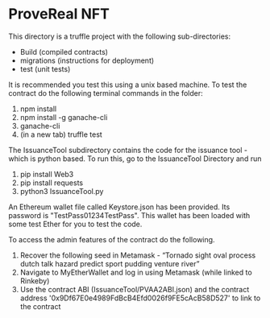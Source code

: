 # ProveReal NFT

This directory is a truffle project with the following sub-directories:

 - Build (compiled contracts)
 - migrations (instructions for deployment)
 - test (unit tests)

It is recommended you test this using a unix based machine. To test the contract do the following terminal commands in the folder:

 1. npm install
 2. npm install -g ganache-cli
 3. ganache-cli
 4. (in a new tab) truffle test

The IssuanceTool subdirectory contains the code for the issuance tool - which is python based. To run this, go to the IssuanceTool Directory and run

  1. pip install Web3
  2. pip install requests
  3. python3 IssuanceTool.py

An Ethereum wallet file called Keystore.json has been provided. Its password is "TestPass01234TestPass". This wallet has been loaded with some test Ether for you to test the code.

To access the admin features of the contract do the following.
 1. Recover the following seed in Metamask - “Tornado sight oval process
    dutch talk hazard predict sport pudding venture river”
 2. Navigate to MyEtherWallet and log in using Metamask (while linked to Rinkeby)
 3. Use the contract ABI (IssuanceTool/PVAA2ABI.json) and the contract address '0x9Df67E0e4989FdBcB4Efd0026f9FE5cAcB58D527' to link to the contract
